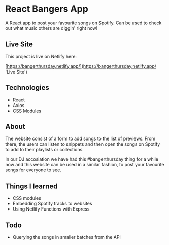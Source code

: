 # React Bangers App

A React app to post your favourite songs on Spotify. Can be used to check out what music others are diggin' right now!

## Live Site

This project is live on Netlify here:

[https://bangerthursday.netlify.app/](https://bangerthursday.netlify.app/ 'Live Site')

## Technologies

- React 
- Axios  
- CSS Modules

## About

The website consist of a form to add songs to the list of previews. From there, the users can listen to snippets and then open the songs on Spotify to add to their playlists or collections.

In our DJ accosiation we have had this #bangerthursday thing for a while now and this website can be used in a similar fashion, to post your favourite songs for everyone to see.

## Things I learned

- CSS modules
- Embedding Spotify tracks to websites
- Using Netlify Functions with Express

## Todo

- Querying the songs in smaller batches from the API
